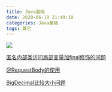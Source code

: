 ```yaml
---
title: Java基础
date: 2020-06-18 21:49:10
categories: Java基础
tags: 其它
---
```


![](https://oss.forestyoung.top/wind-turbine-5163993_1920.jpg)

<!--more-->

[匿名内部类访问局部变量加final修饰的问题](<https://blog.csdn.net/jiao_zg/article/details/78911469>)

[@RequestBody的使用](https://blog.csdn.net/justry_deng/article/details/80972817)

[BigDecimal比较大小问题](<https://blog.csdn.net/shadow_zed/article/details/73478298>)